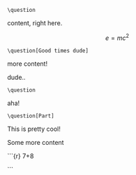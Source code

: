 ```{=tex}
\question
```
content, right here.

$$
e=mc^2
$$

```{=tex}
\question[Good times dude]
```
more content!

dude..

```{=tex}
\question
```
aha!

```{=tex}
\question[Part]
```
This is pretty cool!

Some more content

\`\`\`{r} 7+8

\`\`\`
